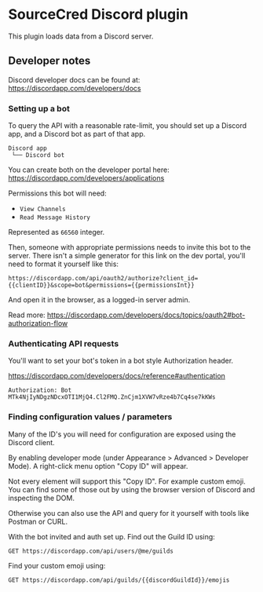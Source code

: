 # SourceCred Discord plugin

This plugin loads data from a Discord server.

## Developer notes

Discord developer docs can be found at:
https://discordapp.com/developers/docs

### Setting up a bot

To query the API with a reasonable rate-limit, you should set up a Discord app,
and a Discord bot as part of that app.

```
Discord app
 └── Discord bot
```

You can create both on the developer portal here:
https://discordapp.com/developers/applications

Permissions this bot will need:

- `View Channels`
- `Read Message History`

Represented as `66560` integer.

Then, someone with appropriate permissions needs to invite this bot to the server.
There isn't a simple generator for this link on the dev portal, you'll need to format it yourself like this:

`https://discordapp.com/api/oauth2/authorize?client_id={{clientID}}&scope=bot&permissions={{permissionsInt}}`

And open it in the browser, as a logged-in server admin.

Read more: https://discordapp.com/developers/docs/topics/oauth2#bot-authorization-flow

### Authenticating API requests

You'll want to set your bot's token in a bot style Authorization header.

https://discordapp.com/developers/docs/reference#authentication

`Authorization: Bot MTk4NjIyNDgzNDcxOTI1MjQ4.Cl2FMQ.ZnCjm1XVW7vRze4b7Cq4se7kKWs`

### Finding configuration values / parameters

Many of the ID's you will need for configuration are exposed using the Discord client.

By enabling developer mode (under Appearance > Advanced > Developer Mode).
A right-click menu option "Copy ID" will appear.

Not every element will support this "Copy ID". For example custom emoji.
You can find some of those out by using the browser version of Discord and inspecting the DOM.

Otherwise you can also use the API and query for it yourself with tools like Postman or CURL.

With the bot invited and auth set up. Find out the Guild ID using:

`GET https://discordapp.com/api/users/@me/guilds`

Find your custom emoji using:

`GET https://discordapp.com/api/guilds/{{discordGuildId}}/emojis`
